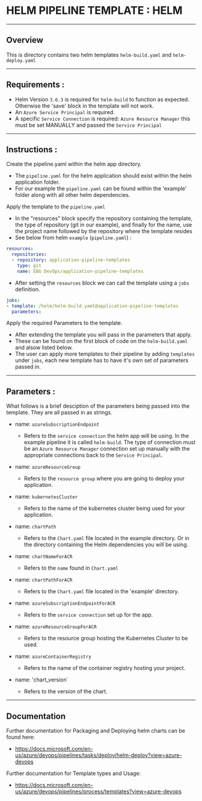 # HELM PIPELINE TEMPLATE : HELM
---
## Overview
This is directory contains two helm templates `helm-build.yaml` and `helm-deploy.yaml`

---
## Requirements :
- Helm Version `3.6.3` is required for `helm-build` to function as expected. Otherwise the 'save' block in the template will not work. 
- An `Azure Service Principal` is required. 
- A specific `Service Connection` is required: `Azure Resource Manager` this must be set MANUALLY and passed the `Service Principal`
---
## Instructions :
Create the pipeline.yaml within the helm app directory.
 - The `pipeline.yaml` for the helm application should exist within the helm application folder. 
 - For our example the `pipeline.yaml` can be found within the 'example' folder along with all other helm dependencies. 

Apply the template to the `pipeline.yaml`
- In the "resources" block specify the repository containing the template, the type of repository (git in our example), and finally for the name, use the project name followed by the repository where the template resides
- See below from helm `example` (`pipeline.yaml`) :
```yaml
resources:
  repositories:
  - repository: application-pipeline-templates 
    type: git
    name: EBG DevOps/application-pipeline-templates 
```
- After setting the `resources` block we can call the template using a `jobs` definition.

```yaml
jobs:
- template: /helm/helm-build.yaml@application-pipeline-templates
  parameters:
```
Apply the required Parameters to the template. 
- After extending the template you will pass in the parameters that apply.
- These can be found on the first block of code on the `helm-build.yaml` and alsow listed below.  
- The user can apply more templates to their pipeline by adding `templates` under `jobs`, each new template has to have it's own set of parameters passed in. 
---
## Parameters :
What follows is a brief desciption of the parameters being passed into the template. They are all passed in as strings. 

- name: `azureSubscriptionEndpoint`
    - Refers to the `service connection` the helm app will be using. In the example pipeline it is called `helm-build`. The type of connection must be an `Azure Resource Manager` connection set up manually with the appropriate connections back to the `Service Principal`.
- name: `azureResourceGroup`
    - Refers to the `resource group` where you are going to deploy your application. 

- name: `kubernetesCluster`
    - Refers to the name of the kubernetes cluster being used for your application. 

- name: `chartPath`
    - Refers to the `Chart.yaml` file located in the example directory. Or in the directory containing the Helm dependencies you will be using.

- name: `chartNameForACR`
  - Refers to the `name` found in `Chart.yaml`

- name: `chartPathForACR`
    - Refers to the `Chart.yaml` file located in the 'example' directory.

- name: `azureSubscriptionEndpointForACR`
    - Refers to the `service connection` set up for the app.
- name: `azureResourceGroupForACR`
    - Refers to the resource group hosting the Kubernetes Cluster to be used.

- name: `azureContainerRegistry`
    - Refers to the name of the container registry hosting your project. 
- name: 'chart_version`
    - Refers to the version of the chart.
---
## Documentation 
Further documentation for Packaging and Deploying helm charts can be found here:

- https://docs.microsoft.com/en-us/azure/devops/pipelines/tasks/deploy/helm-deploy?view=azure-devops

Further documentation for Template types and Usage:

- https://docs.microsoft.com/en-us/azure/devops/pipelines/process/templates?view=azure-devops


